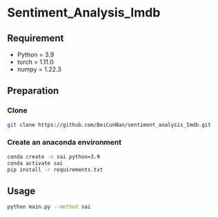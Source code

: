 # Sentiment_Analysis_Imdb







## Requirement

- Python = 3.9
- torch = 1.11.0
- numpy = 1.22.3

## Preparation

### Clone 

```bash
git clone https://github.com/BeiCunNan/sentiment_analysis_Imdb.git
```

### Create an anaconda environment

```bash
conda create -n sai python=3.9
conda activate sai
pip install -r requirements.txt
```

## Usage

```bash
python main.py --method sai
```

